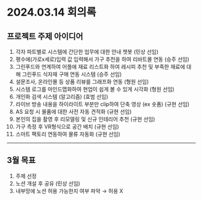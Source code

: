 # 2024.03.14 회의록
## **프로젝트 주제 아이디어**
1. 각자 파트별로 시스템에 간단한 업무에 대한 안내 챗봇 (민상 선임)
2. 평수에(가로x세로)입력 값 입력해서 가구 추천을 하여 리바트몰 연동 (승주 선임)
3. 그린푸드와 연계하여 어플에 재료 리스트화 하여 레시피 추천 및 부족한 재료에 대해 그린푸드 식자재 구매 연동 시스템 (승주 선임)
4. 설문조사, 온라인몰 등 상품 리뷰를 그래프화 연동 (형원 선임)
5. 시스템 로그를 마인드맵화하여 현업이 쉽게 볼 수 있게 시각화 (형원 선임)
6. 개인화 검색 시스템 (알고리즘) (효범 선임)
7. 라이브 방송 내용을 하이라이트 부분만 clip하여 단축 영상 (ex 숏폼) (규현 선임)
8. AS 요청 시 물품에 대한 사전 자동 견적화 (규현 선임)
9. 본인의 집을 촬영 후 리모델링 및 신규 인테리어 추천 (규현 선임)
10. 가구 측정 후 VR형식으로 공간 배치 (규현 선임)
11. 스마트 팩토리 연동하여 물류 자동화 (규현 선임)
***
## 3월 목표
1. 주제 선정
2. 노션 개설 후 공유 (민상 선임)
3. 내부망에 노션 허용 가능한지 여부 파악 → 허용 X
